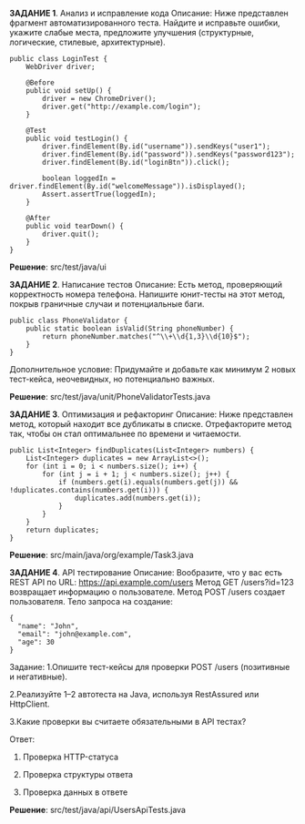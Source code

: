 **ЗАДАНИЕ 1**. Анализ и исправление кода 
Описание:
Ниже представлен фрагмент автоматизированного теста. Найдите и исправьте ошибки, укажите слабые места, предложите улучшения (структурные, логические, стилевые, архитектурные).
```
public class LoginTest {
    WebDriver driver;

    @Before
    public void setUp() {
        driver = new ChromeDriver();
        driver.get("http://example.com/login");
    }

    @Test
    public void testLogin() {
        driver.findElement(By.id("username")).sendKeys("user1");
        driver.findElement(By.id("password")).sendKeys("password123");
        driver.findElement(By.id("loginBtn")).click();

        boolean loggedIn = driver.findElement(By.id("welcomeMessage")).isDisplayed();
        Assert.assertTrue(loggedIn);
    }

    @After
    public void tearDown() {
        driver.quit();
    }
}
```
**Решение**: src/test/java/ui

**ЗАДАНИЕ 2**. Написание тестов 
Описание:
Есть метод, проверяющий корректность номера телефона. Напишите юнит-тесты на этот метод, покрыв граничные случаи и потенциальные баги.

```
public class PhoneValidator {
    public static boolean isValid(String phoneNumber) {
        return phoneNumber.matches("^\\+\\d{1,3}\\d{10}$");
    }
}
```
Дополнительное условие:
Придумайте и добавьте как минимум 2 новых тест-кейса, неочевидных, но потенциально важных.

**Решение**: src/test/java/unit/PhoneValidatorTests.java

**ЗАДАНИЕ 3**. Оптимизация и рефакторинг 
Описание:
Ниже представлен метод, который находит все дубликаты в списке.
Отрефакторите метод так, чтобы он стал оптимальнее по времени и читаемости.

```
public List<Integer> findDuplicates(List<Integer> numbers) {
    List<Integer> duplicates = new ArrayList<>();
    for (int i = 0; i < numbers.size(); i++) {
        for (int j = i + 1; j < numbers.size(); j++) {
            if (numbers.get(i).equals(numbers.get(j)) && !duplicates.contains(numbers.get(i))) {
                duplicates.add(numbers.get(i));
            }
        }
    }
    return duplicates;
}
```
**Решение**: src/main/java/org/example/Task3.java

**ЗАДАНИЕ 4**. API тестирование
Описание:
Вообразите, что у вас есть REST API по URL: https://api.example.com/users
Метод GET /users?id=123 возвращает информацию о пользователе.
Метод POST /users создает пользователя.
Тело запроса на создание:
```
{
  "name": "John",
  "email": "john@example.com",
  "age": 30
}
```
Задание:
1.Опишите тест-кейсы для проверки POST /users (позитивные и негативные).

2.Реализуйте 1–2 автотеста на Java, используя RestAssured или HttpClient.

3.Какие проверки вы считаете обязательными в API тестах?

Ответ: 
1. Проверка HTTP-статуса

2. Проверка структуры ответа
    
3. Проверка данных в ответе

**Решение**: src/test/java/api/UsersApiTests.java
